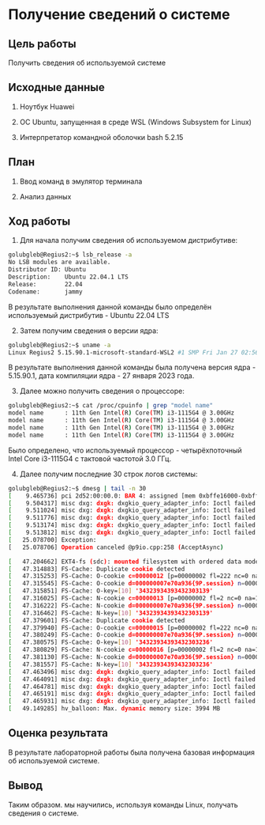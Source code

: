# Получение сведений о системе

## Цель работы

Получить сведения об используемой системе

## Исходные данные

1. Ноутбук Huawei

2. ОС Ubuntu, запущенная в среде WSL (Windows Subsystem for Linux)

3. Интерпретатор командной оболочки bash 5.2.15

## План

1. Ввод команд в эмулятор терминала

2. Анализ данных

## Ход работы

1. Для начала получим сведения об используемом дистрибутиве:

```bash
golubgleb@Regius2:~$ lsb_release -a
No LSB modules are available.
Distributor ID: Ubuntu
Description:    Ubuntu 22.04.1 LTS
Release:        22.04
Codename:       jammy
```

В результате выполнения данной команды было определён используемый дистрибутив - Ubuntu 22.04 LTS

2. Затем получим сведения о версии ядра:

```bash
golubgleb@Regius2:~$ uname -a
Linux Regius2 5.15.90.1-microsoft-standard-WSL2 #1 SMP Fri Jan 27 02:56:13 UTC 2023 x86_64 x86_64 x86_64 GNU/Linux
```

В результате выполнения данной команды была получена версия ядра - 5.15.90.1, дата компиляции ядра - 27 января 2023 года.

3. Далее можно получить сведения о процессоре:

```bash
golubgleb@Regius2:~$ cat /proc/cpuinfo | grep "model name"
model name      : 11th Gen Intel(R) Core(TM) i3-1115G4 @ 3.00GHz
model name      : 11th Gen Intel(R) Core(TM) i3-1115G4 @ 3.00GHz
model name      : 11th Gen Intel(R) Core(TM) i3-1115G4 @ 3.00GHz
model name      : 11th Gen Intel(R) Core(TM) i3-1115G4 @ 3.00GHz
```

Было определено, что используемый процессор - четырёхпоточный Intel Core i3-1115G4 с тактовой частотой 3.0 ГГц.

4. Далее получим последние 30 строк логов системы:

```bash
golubgleb@Regius2:~$ dmesg | tail -n 30
[    9.465736] pci 2d52:00:00.0: BAR 4: assigned [mem 0xbffe16000-0xbffe16fff 64bit]
[    9.504317] misc dxg: dxgk: dxgkio_query_adapter_info: Ioctl failed: -22
[    9.511024] misc dxg: dxgk: dxgkio_query_adapter_info: Ioctl failed: -22
[    9.511776] misc dxg: dxgk: dxgkio_query_adapter_info: Ioctl failed: -22
[    9.513174] misc dxg: dxgk: dxgkio_query_adapter_info: Ioctl failed: -22
[    9.513812] misc dxg: dxgk: dxgkio_query_adapter_info: Ioctl failed: -2
[   25.078700] Exception:
[   25.078706] Operation canceled @p9io.cpp:258 (AcceptAsync)

[   47.204662] EXT4-fs (sdc): mounted filesystem with ordered data mode. Opts: discard,errors=remount-ro,data=ordered. Quota mode: none.
[   47.314883] FS-Cache: Duplicate cookie detected
[   47.315253] FS-Cache: O-cookie c=00000012 [p=00000002 fl=222 nc=0 na=1]
[   47.315545] FS-Cache: O-cookie d=000000007e70a936{9P.session} n=000000009d4a6071
[   47.315851] FS-Cache: O-key=[10] '34323934393432303139'
[   47.316025] FS-Cache: N-cookie c=00000013 [p=00000002 fl=2 nc=0 na=1]
[   47.316222] FS-Cache: N-cookie d=000000007e70a936{9P.session} n=00000000757db66d
[   47.316462] FS-Cache: N-key=[10] '34323934393432303139'
[   47.379601] FS-Cache: Duplicate cookie detected
[   47.379940] FS-Cache: O-cookie c=00000015 [p=00000002 fl=222 nc=0 na=1]
[   47.380249] FS-Cache: O-cookie d=000000007e70a936{9P.session} n=00000000254a026b
[   47.380575] FS-Cache: O-key=[10] '34323934393432303236'
[   47.380829] FS-Cache: N-cookie c=00000016 [p=00000002 fl=2 nc=0 na=1]
[   47.381130] FS-Cache: N-cookie d=000000007e70a936{9P.session} n=000000000f759827
[   47.381557] FS-Cache: N-key=[10] '34323934393432303236'
[   47.463496] misc dxg: dxgk: dxgkio_query_adapter_info: Ioctl failed: -22
[   47.464091] misc dxg: dxgk: dxgkio_query_adapter_info: Ioctl failed: -22
[   47.464781] misc dxg: dxgk: dxgkio_query_adapter_info: Ioctl failed: -22
[   47.465191] misc dxg: dxgk: dxgkio_query_adapter_info: Ioctl failed: -22
[   47.465931] misc dxg: dxgk: dxgkio_query_adapter_info: Ioctl failed: -2
[   49.149285] hv_balloon: Max. dynamic memory size: 3994 MB
```

## Оценка результата

В результате лабораторной работы была получена базовая информация об используемой системе.

## Вывод

Таким образом. мы научились, используя команды Linux, получать сведения о системе.
